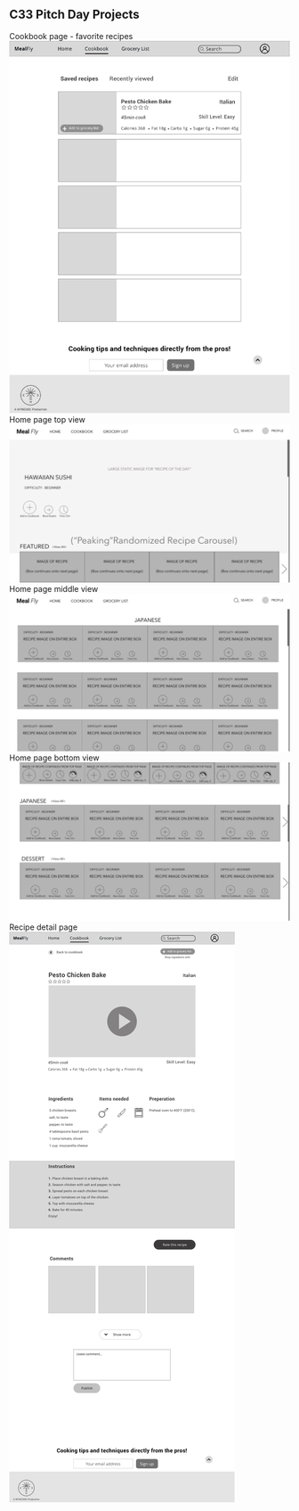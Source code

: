 ## C33 Pitch Day Projects

Cookbook page - favorite recipes
![](readme_assets/images/Cookbook_page.png)
Home page top view
![](readme_assets/images/HOMEPAGE_V3.png)
Home page middle view
![](readme_assets/images/HOMEPAGE_VIEW_ALL_V1.png)
Home page bottom view
![](readme_assets/images/HOMEPAGE_SCROLLDOWN_V2.png)
Recipe detail page
![](readme_assets/images/Recipe_detail.png)
